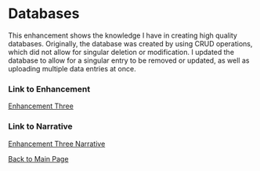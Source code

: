 # Databases
This enhancement shows the knowledge I have in creating high quality databases. Originally, the database was created by using CRUD operations, which did not allow for singular deletion or modification. I updated the database to allow for a singular entry to be removed or updated, as well as uploading multiple data entries at once. 

### Link to Enhancement
[Enhancement Three](https://github.com/madisynk/madisynk.github.io/blob/main/CS499%20Enhancement3%20MKuczenski)

### Link to Narrative
[Enhancement Three Narrative](https://github.com/madisynk/madisynk.github.io/blob/main/CS499%20Enhancement3%20Narrative%20MKuczenski.docx)

[Back to Main Page](https://github.com/madisynk/madisynk.github.io/blob/main/index.md)
